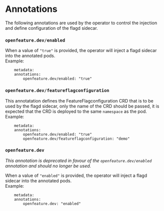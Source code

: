 # Annotations

The following annotations are used by the operator to control the injection and define configuration of the flagd sidecar.

### `openfeature.dev/enabled`
When a value of `"true"` is provided, the operator will inject a flagd sidecar into the annotated pods.  
Example: 
```
    metadata:
    annotations:
        openfeature.dev/enabled: "true"
```

### `openfeature.dev/featureflagconfiguration`
This annotatation defines the FeatureFlagconfiguration CRD that is to be used by the flagd sidecar, only the name of the CRD should be passed, it is expected that the CRD is deployed to the same `namespace` as the pod.  
Example:
```
    metadata:
    annotations:
        openfeature.dev/enabled: "true"
        openfeature.dev/featureflagconfiguration: "demo"
```

### `openfeature.dev`
*This annotation is deprecated in favour of the `openfeature.dev/enabled` annotation and should no longer be used.* 

When a value of `"enabled"` is provided, the operator will inject a flagd sidecar into the annotated pods.  
Example: 
```
    metadata:
    annotations:
        openfeature.dev: "enabled"
```
